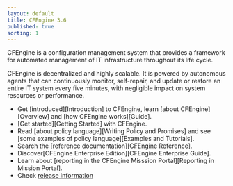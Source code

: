 ```yaml
---
layout: default
title: CFEngine 3.6
published: true
sorting: 1
---
```


CFEngine is a configuration management system that provides a framework for automated management of IT infrastructure throughout its life cycle.

CFEngine is decentralized and highly scalable. It is powered by autonomous agents that can continuously monitor, self-repair, and update or restore an entire IT system every five minutes, with negligible impact on system resources or performance.

* Get [introduced][Introduction] to CFEngine, learn [about CFEngine][Overview] and [how CFEngine works][Guide].
* [Get started][Getting Started] with CFEngine.
* Read [about policy language][Writing Policy and Promises] and see [some examples of policy language][Examples and Tutorials].
* Search the [reference documentation][CFEngine Reference].
* Discover[CFEngine Enterprise Edition][CFEngine Enterprise Guide].
* Learn about [reporting in the CFEngine Misssion Portal][Reporting in Mission Portal].
* Check [release information](#cfengine-release)

















